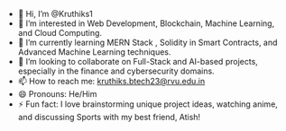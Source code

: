 - 👋 Hi, I’m @Kruthiks1  
- 👀 I’m interested in Web Development, Blockchain, Machine Learning, and Cloud Computing.  
- 🌱 I’m currently learning MERN Stack , Solidity in Smart Contracts, and Advanced Machine Learning techniques.  
- 💞️ I’m looking to collaborate on Full-Stack and AI-based projects, especially in the finance and cybersecurity domains.  
- 📫 How to reach me: kruthiks.btech23@rvu.edu.in  
- 😄 Pronouns: He/Him  
- ⚡ Fun fact: I love brainstorming unique project ideas, watching anime, and discussing Sports with my best friend, Atish!  

<!---
Kruthiks1/Kruthiks1 is a ✨ special ✨ repository because its `README.md` (this file) appears on your GitHub profile.
You can click the Preview link to take a look at your changes.
--->
